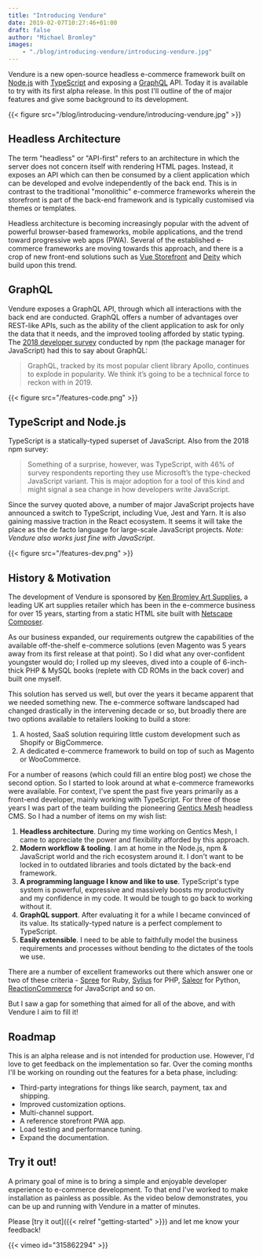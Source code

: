 ```yaml
---
title: "Introducing Vendure"
date: 2019-02-07T10:27:46+01:00
draft: false
author: "Michael Bromley"
images: 
    - "./blog/introducing-vendure/introducing-vendure.jpg"
---
```


Vendure is a new open-source headless e-commerce framework built on [Node.js](https://nodejs.org) with [TypeScript](http://www.typescriptlang.org/) and exposing a [GraphQL](https://graphql.org/) API. Today it is available to try with its first alpha release. In this post I'll outline of the of major features and give some background to its development.

{{< figure src="/blog/introducing-vendure/introducing-vendure.jpg" >}}

## Headless Architecture

The term "headless" or "API-first" refers to an architecture in which the server does not concern itself with rendering HTML pages. Instead, it exposes an API which can then be consumed by a client application which can be developed and evolve independently of the back end. This is in contrast to the traditional "monolithic" e-commerce frameworks wherein the storefront is part of the back-end framework and is typically customised via themes or templates.

Headless architecture is becoming increasingly popular with the advent of powerful browser-based frameworks, mobile applications, and the trend toward progressive web apps (PWA). Several of the established e-commerce frameworks are moving towards this approach, and there is a crop of new front-end solutions such as [Vue Storefront](https://www.vuestorefront.io/) and [Deity](https://deity.io) which build upon this trend.

## GraphQL 

Vendure exposes a GraphQL API, through which all interactions with the back end are conducted. GraphQL offers a number of advantages over REST-like APIs, such as the ability of the client application to ask for only the data that it needs, and the improved tooling afforded by static typing. The [2018 developer survey](https://blog.npmjs.org/post/180868064080/this-year-in-javascript-2018-in-review-and-npms) conducted by npm (the package manager for JavaScript) had this to say about GraphQL:

> GraphQL, tracked by its most popular client library Apollo, continues to explode in popularity. We think it’s going to be a technical force to reckon with in 2019.

{{< figure src="/features-code.png" >}}

## TypeScript and Node.js

TypeScript is a statically-typed superset of JavaScript. Also from the 2018 npm survey:

> Something of a surprise, however, was TypeScript, with 46% of survey respondents reporting they use Microsoft’s the type-checked JavaScript variant. This is major adoption for a tool of this kind and might signal a sea change in how developers write JavaScript.

Since the survey quoted above, a number of major JavaScript projects have announced a switch to TypeScript, including Vue, Jest and Yarn. It is also gaining massive traction in the React ecosystem. It seems it will take the place as the de facto language for large-scale JavaScript projects. *Note: Vendure also works just fine with JavaScript*.

{{< figure src="/features-dev.png" >}}

## History & Motivation

The development of Vendure is sponsored by [Ken Bromley Art Supplies](https://www.artsupplies.co.uk/), a leading UK art supplies retailer which has been in the e-commerce business for over 15 years, starting from a static HTML site built with [Netscape Composer](https://en.wikipedia.org/wiki/Netscape_Composer).

As our business expanded, our requirements outgrew the capabilities of the available off-the-shelf e-commerce solutions (even Magento was 5 years away from its first release at that point). So I did what any over-confident youngster would do; I rolled up my sleeves, dived into a couple of 6-inch-thick PHP & MySQL books (replete with CD ROMs in the back cover) and built one myself.

This solution has served us well, but over the years it became apparent that we needed something new. The e-commerce software landscaped had changed drastically in the intervening decade or so, but broadly there are two options available to retailers looking to build a store:

1. A hosted, SaaS solution requiring little custom development such as Shopify or BigCommerce.
2. A dedicated e-commerce framework to build on top of such as Magento or WooCommerce.

For a number of reasons (which could fill an entire blog post) we chose the second option. So I started to look around at what e-commerce frameworks were available. For context, I've spent the past five years primarily as a front-end developer, mainly working with TypeScript. For three of those years I was part of the team building the pioneering [Gentics Mesh](https://getmesh.io/) headless CMS. So I had a number of items on my wish list:

1. **Headless architecture**. During my time working on Gentics Mesh, I came to appreciate the power and flexibility afforded by this approach.
2. **Modern workflow & tooling**. I am at home in the Node.js, npm & JavaScript world and the rich ecosystem around it. I don't want to be locked in to outdated libraries and tools dictated by the back-end framework.
3. **A programming language I know and like to use**. TypeScript's type system is powerful, expressive and massively boosts my productivity and my confidence in my code. It would be tough to go back to working without it.
4. **GraphQL support**. After evaluating it for a while I became convinced of its value. Its statically-typed nature is a perfect complement to TypeScript.
5. **Easily extensible**. I need to be able to faithfully model the business requirements and processes without bending to the dictates of the tools we use.

There are a number of excellent frameworks out there which answer one or two of these criteria - [Spree](https://spreecommerce.org/) for Ruby, [Sylius](https://sylius.com/) for PHP, [Saleor](https://getsaleor.com/) for Python, [ReactionCommerce](https://www.reactioncommerce.com/) for JavaScript and so on. 

But I saw a gap for something that aimed for all of the above, and with Vendure I aim to fill it!

## Roadmap

This is an alpha release and is not intended for production use. However, I'd love to get feedback on the implementation so far. Over the coming months I'll be working on rounding out the features for a beta phase, including:

* Third-party integrations for things like search, payment, tax and shipping.
* Improved customization options.
* Multi-channel support.
* A reference storefront PWA app.
* Load testing and performance tuning.
* Expand the documentation.

## Try it out!

A primary goal of mine is to bring a simple and enjoyable developer experience to e-commerce development. To that end I've worked to make installation as painless as possible. As the video below demonstrates, you can be up and running with Vendure in a matter of minutes.

Please [try it out]({{< relref "getting-started" >}}) and let me know your feedback!

{{< vimeo id="315862294" >}}
